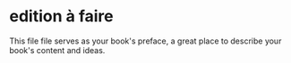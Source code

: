 # edition à faire

This file file serves as your book's preface, a great place to describe your book's content and ideas.


